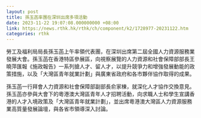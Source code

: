 ```yaml
---
layout: post
title: 孫玉菡率團在深圳出席多項活動
date: 2023-11-22 19:07:08.000000000 +08:00
link: https://news.rthk.hk/rthk/ch/component/k2/1728977-20231122.htm
categories: rthk
---
```


勞工及福利局局長孫玉菡上午率領代表團，在深圳出席第二屆全國人力資源服務業發展大會。孫玉菡在香港特區參展區，向視察展覽的人力資源和社會保障部部長王曉萍匯報《施政報告》一系列搶人才、留人才，以提升競爭力和增強發展動能的政策措施，以及「大灣區青年就業計劃」與廣東省政府和各市夥伴協作取得的成果。

孫玉菡一行拜會人力資源和社會保障部副部長俞家棟，就深化人才協作交換意見。孫玉菡亦參與大會下的粵港澳大灣區青年人才招聘活動，向求職人士和學生宣講香港的人才入境政策及「大灣區青年就業計劃」，並出席粵港澳大灣區人力資源服務業高質量發展論壇，與各省市領導深入討論。
